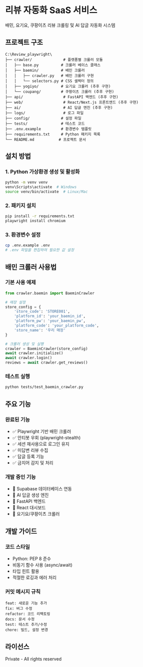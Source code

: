# 리뷰 자동화 SaaS 서비스

배민, 요기요, 쿠팡이츠 리뷰 크롤링 및 AI 답글 자동화 시스템

## 프로젝트 구조

```
C:\Review_playwright\
├── crawler/              # 플랫폼별 크롤러 모듈
│   ├── base.py          # 크롤러 베이스 클래스
│   ├── baemin/          # 배민 크롤러
│   │   ├── crawler.py   # 배민 크롤러 구현
│   │   └── selectors.py # CSS 셀렉터 정의
│   ├── yogiyo/          # 요기요 크롤러 (추후 구현)
│   └── coupang/         # 쿠팡이츠 크롤러 (추후 구현)
├── api/                  # FastAPI 백엔드 (추후 구현)
├── web/                  # React/Next.js 프론트엔드 (추후 구현)
├── ai/                   # AI 답글 엔진 (추후 구현)
├── logs/                 # 로그 파일
├── config/              # 설정 파일
├── tests/               # 테스트 코드
├── .env.example         # 환경변수 템플릿
├── requirements.txt     # Python 패키지 목록
└── README.md           # 프로젝트 문서
```

## 설치 방법

### 1. Python 가상환경 생성 및 활성화

```bash
python -m venv venv
venv\Scripts\activate  # Windows
source venv/bin/activate  # Linux/Mac
```

### 2. 패키지 설치

```bash
pip install -r requirements.txt
playwright install chromium
```

### 3. 환경변수 설정

```bash
cp .env.example .env
# .env 파일을 편집하여 필요한 값 설정
```

## 배민 크롤러 사용법

### 기본 사용 예제

```python
from crawler.baemin import BaeminCrawler

# 매장 설정
store_config = {
    'store_code': 'STORE001',
    'platform_id': 'your_baemin_id',
    'platform_pw': 'your_baemin_pw',
    'platform_code': 'your_platform_code',
    'store_name': '우리 매장'
}

# 크롤러 생성 및 실행
crawler = BaeminCrawler(store_config)
await crawler.initialize()
await crawler.login()
reviews = await crawler.get_reviews()
```

### 테스트 실행

```bash
python tests/test_baemin_crawler.py
```

## 주요 기능

### 완료된 기능
- ✅ Playwright 기반 배민 크롤러
- ✅ 안티봇 우회 (playwright-stealth)
- ✅ 세션 재사용으로 로그인 유지
- ✅ 미답변 리뷰 수집
- ✅ 답글 등록 기능
- ✅ 금지어 감지 및 처리

### 개발 중인 기능
- 🚧 Supabase 데이터베이스 연동
- 🚧 AI 답글 생성 엔진
- 🚧 FastAPI 백엔드
- 🚧 React 대시보드
- 🚧 요기요/쿠팡이츠 크롤러

## 개발 가이드

### 코드 스타일
- Python: PEP 8 준수
- 비동기 함수 사용 (async/await)
- 타입 힌트 활용
- 적절한 로깅과 에러 처리

### 커밋 메시지 규칙
```
feat: 새로운 기능 추가
fix: 버그 수정
refactor: 코드 리팩토링
docs: 문서 수정
test: 테스트 추가/수정
chore: 빌드, 설정 변경
```

## 라이선스

Private - All rights reserved
